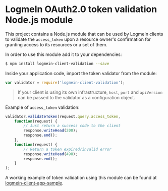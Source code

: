 LogmeIn OAuth2.0 token validation Node.js module
=====================

This project contains a Node.js module that can be used by LogmeIn clients to validate the `access_token` upon a resource owner's confirmation for granting access to its resources or a set of them.

In order to use this module add it to your dependencies:

```bash
$ npm install logmein-client-validation --save
```

Inside your application code, import the token validator from the module:

```javascript
var validator = require('logmein-client-validation');
```

>If your client is using its own infrastructure, `host`, `port` and `apiVersion` can be passed to the validator as a configuration object.

Example of `access_token` validation:

```javascript
validator.validateToken(request.query.access_token,
    function(request) {
        // Just return a success code to the client
        response.writeHead(200);
        response.end();
    },
    function(request) {
        // Return a token expired/invalid error
        response.writeHead(498);
        response.end();
    }
);  
```
A working example of token validation using this module can be found at [logmein-client-app-sample](https://github.com/activems/logmein-client-app-sample).


